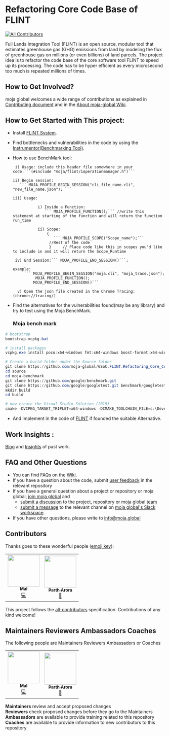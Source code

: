 # Refactoring Core Code Base of FLINT
[![All Contributors](https://img.shields.io/badge/all_contributors-1-orange.svg?style=flat-square)](#contributors)

Full Lands Integration Tool (FLINT) is an open source, modular tool that estimates greenhouse gas (GHG) emissions from land by modeling the flux of greenhouse gas on millions (or even billions) of land parcels. The project idea is to refactor the code base of the core software tool FLINT to speed up its processing. The code has to be hyper efficient as every microsecond too much is repeated millions of times.

## How to Get Involved?  

moja global welcomes a wide range of contributions as explained in [Contributing document](https://github.com/moja-global/About-moja-global/blob/master/CONTRIBUTING.md) and in the [About moja-global Wiki](https://github.com/moja-global/.github/wiki).  

## How to Get Started with This project:

* Install [FLINT System](https://github.com/moja-global/FLINT.Example/blob/master/steps%20for%20installation.md).
* Find bottlenecks and vulnerabilities in the code by using the [Instrumentor(Benchmarking Tool)](https://github.com/moja-global/FLINT/blob/feature/profile/Source/moja.core/include/moja/instrumentor.h).
* How to use BenchMark tool:
   
    ``` 
     i) Usage: include this header file somewhere in your code.```(#include "moja/flint/ioperationmanager.h")```

    ii) Begin session:
       ``` MOJA_PROFILE_BEGIN_SESSION("cli_file_name.cli", "new_file_name.json"); ```   

    iii) Usage: 
               
               i) Inside a Function:
                  ``` MOJA_PROFILE_FUNCTION();``` //write this statement at starting of the function and will return the function run_time 
                  
               ii) Scope:
                   {
                      ``` MOJA_PROFILE_SCOPE("Scope_name");```  
                    //Rest of the code
                    }     // Place code like this in scopes you'd like to include in and it will return the Scope_Runtime
    
     iv) End Session:``` MOJA_PROFILE_END_SESSION()```;
   
    example:
         ``` MOJA_PROFILE_BEGIN_SESSION("moja.cli", "moja_trace.json");
              MOJA_PROFILE_FUNCTION();
             MOJA_PROFILE_END_SESSION()```
             
      v) Open the json file created in the Chrome Tracing: (chrome://tracing/)

* Find the alternatives for the vulnerabilities found(may be any library) and try to test using the Moja BenchMark.
  ### Moja bench mark 

```powershell
# bootstrap
bootstrap-vcpkg.bat

# install packages
vcpkg.exe install poco:x64-windows fmt:x64-windows boost-format:x64-windows benchmark:x64-windows

# Create a build folder under the Source folder
git clone https://github.com/moja-global/GSoC.FLINT.Refactoring_Core_Code.git
cd source
cd moja-benchmark
git clone https://github.com/google/benchmark.git
git clone https://github.com/google/googletest.git benchmark/googletest
mkdir build
cd build

# now create the Visual Studio Solution (2019)
cmake -DVCPKG_TARGET_TRIPLET=x64-windows -DCMAKE_TOOLCHAIN_FILE=c:\Development\moja-global\vcpkg\scripts\buildsystems\vcpkg.cmake ..
```
* And Implement in the code of [FLINT](https://github.com/moja-global/FLINT) if founded the suitable Alternative. 

## Work Insights : 
[Blog](https://gist.github.com/parth-gr/92288bd946532cb072aab7e5153dcf20) and 
[Insights](https://github.com/moja-global/GSoC.FLINT.Refactoring_Core_Code/issues/4) of past work.

## FAQ and Other Questions  

* You can find FAQs on the [Wiki](https://github.com/moja.global/.github/wiki).  
* If you have a question about the code, submit [user feedback](https://github.com/moja-global/About-moja-global/blob/master/Contributing/How-to-Provide-User-Feedback.md) in the relevant repository  
* If you have a general question about a project or repository or moja global, [join moja global](https://github.com/moja-global/About-moja-global/blob/master/Contributing/How-to-Join-moja-global.md) and 
    * [submit a discussion](https://help.github.com/en/articles/about-team-discussions) to the project, repository or moja global [team](https://github.com/orgs/moja-global/teams)
    * [submit a message](https://get.slack.help/hc/en-us/categories/200111606#send-messages) to the relevant channel on [moja global's Slack workspace](mojaglobal.slack.com). 
* If you have other questions, please write to info@moja.global   
  

## Contributors

Thanks goes to these wonderful people ([emoji key](https://allcontributors.org/docs/en/emoji-key)):

<!-- ALL-CONTRIBUTORS-LIST:START - Do not remove or modify this section -->
<!-- prettier-ignore -->
<table><tr><td align="center"><a href="https://github.com/malfrancis"><img src="https://avatars0.githubusercontent.com/u/5935221?v=4" width="100px;" alt=""/><br /><sub><b>Mal</b></sub></a><br /><a href="https://github.com/moja-global/About_moja_global/commits?author=malfrancis" title="Code">💻</a></td>
  <td align="center"><a href="https://www.linkedin.com/in/parth-arora-1449ab14a/"><img src="https://avatars0.githubusercontent.com/u/50455445?s=400&u=9d9b7d45182357ec1053df09d9b1d91ad0ffae75&v=4" width="100px" alt=""/><br /><sub><b>Parth Arora</b></sub></a><br/><a href="https://drive.google.com/open?id=1ZEIe905-vOv0158zEhHXaJ-nPXm395gx" title="Resume">📆</a>
</td></tr></table>

<!-- ALL-CONTRIBUTORS-LIST:END -->

This project follows the [all-contributors](https://github.com/all-contributors/all-contributors) specification. Contributions of any kind welcome!


## Maintainers Reviewers Ambassadors Coaches

The following people are Maintainers Reviewers Ambassadors or Coaches  

<table><tr><td align="center"><a href="https://github.com/malfrancis"><img src="https://avatars0.githubusercontent.com/u/5935221?v=4" width="100px;" alt=""/><br /><sub><b>Mal</b></sub></a><br /><a href="https://github.com/moja-global/About_moja_global/commits?author=malfrancis" title="Code">💻</a></td>
  <td align="center"><a href="https://www.linkedin.com/in/parth-arora-1449ab14a/"><img src="https://avatars0.githubusercontent.com/u/50455445?s=400&u=9d9b7d45182357ec1053df09d9b1d91ad0ffae75&v=4" width="100px" alt=""/><br /><sub><b>Parth Arora</b></sub></a><br/><a href="https://drive.google.com/open?id=1ZEIe905-vOv0158zEhHXaJ-nPXm395gx" title="Resume">📆</a>
</td></tr></table>  

**Maintainers** review and accept proposed changes  
**Reviewers** check proposed changes before they go to the Maintainers  
**Ambassadors** are available to provide training related to this repository  
**Coaches** are available to provide information to new contributors to this repository  
